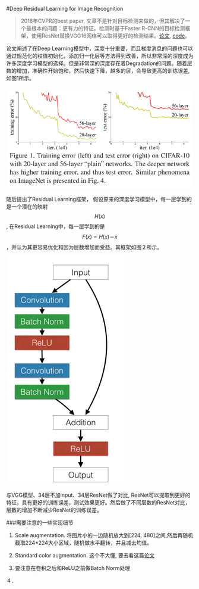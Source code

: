 #Deep Residual Learning for Image Recognition
> 2016年CVPR的best paper, 文章不是针对目标检测来做的，但其解决了一个最根本的问题：更有力的特征。检测时基于Faster R-CNN的目标检测框架，使用ResNet替换VGG16网络可以取得更好的检测结果。[论文](http://www.cv-foundation.org/openaccess/content_cvpr_2016/papers/He_Deep_Residual_Learning_CVPR_2016_paper.pdf), [code](https://github.com/KaimingHe/deep-residual-networks#third-party-re-implementations)。

论文阐述了在Deep Learning模型中，深度十分重要，而且梯度消息的问题也可以通过规范化的权值初始化，添加归一化层等方法得到改善，所以非常深的深度成为许多深度学习模型的选择。但是非常深的深度存在着Degradation的问题。随着层数的增加，准确性开始饱和，然后快速下降，越多的层，会导致更高的训练误差, 如图1所示。

![img](image/ResNet/ResNet-fig1.png)

随后提出了Residual Learning框架， 假设原来的深度学习模型中，每一层学到的是一个潜在的映射$$H(x)$$ , 在Residual Learning中，每一层学到的是$$F(x) = H(x) － x $$，并认为其更容易优化和因为层数增加而受益。其框架如图２所示。

![img](image/ResNet/resnets_2.png)

与VGG模型、34层不加input、34层ResNet做了对比, ResNet可以提取到更好的特征，具有更好的训练误差，测试效果更好。然后做了不同层数的ResNet对比，层数的增加不断减少ResNet的训练误差。

###需要注意的一些实现细节

1. Scale augmentation. 将图片小的一边随机放大到[224, 480]之间,然后再随机截取224*224大小区域，随机做水平翻转，并且减去均值。

2. Standard color augmentation. 这个不大懂, 要去看这篇[论文](http://papers.nips.cc/paper/4824-imagenet-classification-with-deep-convolutional-neural-networks.pdf)

3. 要注意在卷积之后和ReLU之前做Batch Norm处理

４．